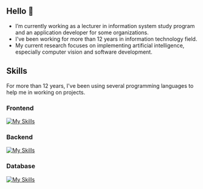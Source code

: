 ## Hello 👋
* I’m currently working as a lecturer in information system study program and an application developer for some organizations.
* I've been working for more than 12 years in information technology field.
* My current research focuses on implementing artificial intelligence, especially computer vision and software development.

## Skills
For more than 12 years, I've been using several programming languages to help me in working on projects. 

### Frontend
[![My Skills](https://skillicons.dev/icons?i=nextjs,flutter,react,tailwind,bootstrap)](https://skillicons.dev)

### Backend
[![My Skills](https://skillicons.dev/icons?i=laravel,python,java,nodejs)](https://skillicons.dev)

### Database
[![My Skills](https://skillicons.dev/icons?i=mysql,postgresql,mongodb)](https://skillicons.dev)
<!--
**pesantrenilmu/pesantrenilmu** is a ✨ _special_ ✨ repository because its `README.md` (this file) appears on your GitHub profile.

Here are some ideas to get you started:

- 🔭 I’m currently working on ...
- 🌱 I’m currently learning ...
- 👯 I’m looking to collaborate on ...
- 🤔 I’m looking for help with ...
- 💬 Ask me about ...
- 📫 How to reach me: ...
- 😄 Pronouns: ...
- ⚡ Fun fact: ...
-->
